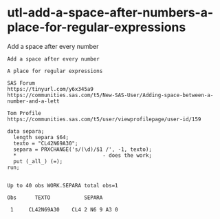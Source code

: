 # utl-add-a-space-after-numbers-a-place-for-regular-expressions
Add a space after every number

    Add a space after every number                                                      
                                                                                        
    A place for regular expressions                                                     
                                                                                        
    SAS Forum                                                                           
    https://tinyurl.com/y6x345a9                                                        
    https://communities.sas.com/t5/New-SAS-User/Adding-space-between-a-number-and-a-lett
                                                                                        
    Tom Profile                                                                         
    https://communities.sas.com/t5/user/viewprofilepage/user-id/159                     
                                                                                        
    data separa;                                                                        
      length separa $64;                                                                
      texto = "CL42N69A30";                                                             
      separa = PRXCHANGE('s/(\d)/$1 /', -1, texto);                                     
      *                            - does the work;                                     
      put (_all_) (=);                                                                  
    run;                                                                                
                                                                                        
                                                                                        
    Up to 40 obs WORK.SEPARA total obs=1                                                
                                                                                        
    Obs      TEXTO           SEPARA                                                     
                                                                                        
     1     CL42N69A30    CL4 2 N6 9 A3 0                                                
